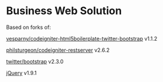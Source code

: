 Business Web Solution
=====================

Based on forks of:

[vesparny/codeigniter-html5boilerplate-twitter-bootstrap](https://github.com/vesparny/codeigniter-html5boilerplate-twitter-bootstrap) v1.1.2

[philsturgeon/codeigniter-restserver](https://github.com/philsturgeon/codeigniter-restserver) v2.6.2

[twitter/bootstrap](https://github.com/twitter/bootstrap/) v2.3.0

[jQuery](http://jquery.com/) v1.9.1


